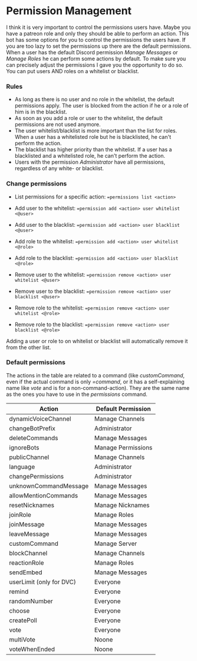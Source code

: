 # Permission Management
I think it is very important to control the permissions users have. Maybe you have a patreon role and only they should be able to perform an action.
This bot has some options for you to control the permissions the users have.
If you are too lazy to set the permissions up there are the default permissions. When a user has the default Discord permission *Manage Messages* or *Manage Roles* he can perform some actions by default.
To make sure you can precisely adjust the permissions I gave you the opportunity to do so. You can put users AND roles on a whitelist or blacklist.

### Rules

* As long as there is no user and no role in the whitelist, the default permissions apply. The user is blocked from the action if he or a role of him is in the blacklist.
* As soon as you add a role or user to the whitelist, the default permissions are not used anymore.
* The user whitelist/blacklist is more important than the list for roles. When a user has a whitelisted role but he is blacklisted, he can't perform the action.
* The blacklist has higher priority than the whitelist. If a user has a blacklisted and a whitelisted role, he can't perform the action.
* Users with the permission *Administrator* have all permissions, regardless of any white- or blacklist.

### Change permissions
* List permissions for a specific action: `=permissions list <action>`
* Add user to the whitelist: `=permission add <action> user whitelist <@user>`
* Add user to the blacklist: `=permission add <action> user blacklist <@user>`
* Add role to the whitelist: `=permission add <action> user whitelist <@role>`
* Add role to the blacklist: `=permission add <action> user blacklist <@role>`

* Remove user to the whitelist: `=permission remove <action> user whitelist <@user>`
* Remove user to the blacklist: `=permission remove <action> user blacklist <@user>`
* Remove role to the whitelist: `=permission remove <action> user whitelist <@role>`
* Remove role to the blacklist: `=permission remove <action> user blacklist <@role>`

Adding a user or role to on whitelist or blacklist will automatically remove it from the other list.

### Default permissions
The actions in the table are related to a command (like *customCommand*, even if the actual command is only *=command*, or it has a self-explaining name like *vote* and is for a non-command-action). They are the same name as the ones you have to use in the *permissions* command.

| Action                   | Default Permission |
|--------------------------|--------------------|
| dynamicVoiceChannel      | Manage Channels    |
| changeBotPrefix          | Administrator      |
| deleteCommands           | Manage Messages    |
| ignoreBots               | Manage Permissions |
| publicChannel            | Manage Channels    |
| language                 | Administrator      |
| changePermissions        | Administrator      |
| unknownCommandMessage    | Manage Messages    |
| allowMentionCommands     | Manage Messages    |
| resetNicknames           | Manage Nicknames   |
| joinRole                 | Manage Roles       |
| joinMessage              | Manage Messages    |
| leaveMessage             | Manage Messages    |
| customCommand            | Manage Server      |
| blockChannel             | Manage Channels    |
| reactionRole             | Manage Roles       |
| sendEmbed                | Manage Messages    |
| userLimit (only for DVC) | Everyone           |
| remind                   | Everyone           |
| randomNumber             | Everyone           |
| choose                   | Everyone           |
| createPoll               | Everyone           |
| vote                     | Everyone           |
| multiVote                | Noone              |
| voteWhenEnded            | Noone              |